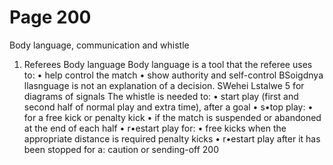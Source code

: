 # Page 200

Body language,
communication
and whistle
1. Referees
Body language
Body language is a tool that the referee uses to:
• help control the match
• show authority and self-control
BSoigdnya llasnguage is not an explanation of a decision.
SWehei Lstalwe 5 for diagrams of signals
The whistle is needed to:
• start play (first and second half of normal play and extra time), after a goal
• s•top play:
•
for a free kick or penalty kick
•
if the match is suspended or abandoned
at the end of each half
• r•estart play for:
•
free kicks when the appropriate distance is required
penalty kicks
• r•estart play after it has been stopped for a:
caution or sending-off
200
